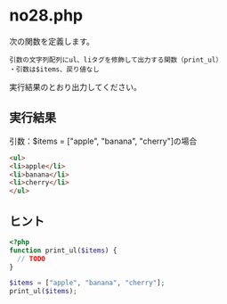 # no28.php

次の関数を定義します。

```
引数の文字列配列にul、liタグを修飾して出力する関数（print_ul）
・引数は$items、戻り値なし
```

実行結果のとおり出力してください。

## 実行結果

引数：$items = ["apple", "banana", "cherry"]の場合

```html
<ul>
<li>apple</li>
<li>banana</li>
<li>cherry</li>
</ul>
```

## ヒント

```php
<?php
function print_ul($items) {
  // TODO
}

$items = ["apple", "banana", "cherry"];
print_ul($items);
```


